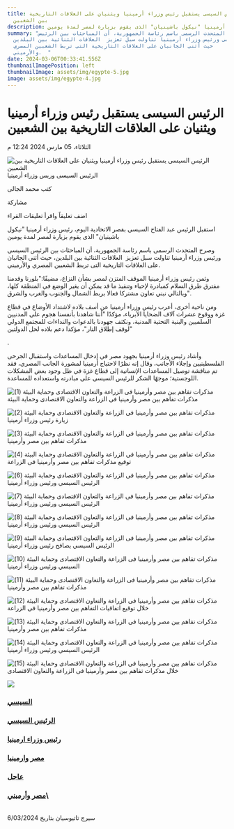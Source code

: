 ```yaml
---
title: الرئيس السيسى يستقبل رئيس وزراء أرمينيا ويثنيان على العلاقات التاريخية
  بين الشعبين
description: رئيس وزراء أرمينيا "نيكول باشينيان" الذى يقوم بزيارة لمصر لمدة يومين.
summary: "وصرح المتحدث الرسمى باسم رئاسة الجمهورية، أن المباحثات بين الرئيس
  السيسى ورئيس وزراء أرمينيا تناولت سبل تعزيز  العلاقات الثنائية بين البلدين،
  حيث أثنى الجانبان على العلاقات التاريخية التى تربط الشعبين المصري
  والأرميني.  "
date: 2024-03-06T00:33:41.556Z
thumbnailImagePosition: left
thumbnailImage: assets/img/egypte-5.jpg
image: assets/img/egypte-4.jpg
---
```

<!--StartFragment-->

# الرئيس السيسى يستقبل رئيس وزراء أرمينيا ويثنيان على العلاقات التاريخية بين الشعبين

الثلاثاء، 05 مارس 2024 12:24 م

![الرئيس السيسى يستقبل رئيس وزراء أرمينيا ويثنيان على العلاقات التاريخية بين الشعبين](https://img.youm7.com/large/20240305042809289.jpg "الرئيس السيسى يستقبل رئيس وزراء أرمينيا ويثنيان على العلاقات التاريخية بين الشعبين")الرئيس السيسى وريس وزراء أرمينيا

كتب محمد الجالى

مشاركة

اضف تعليقاً واقرأ تعليقات القراء

استقبل الرئيس عبد الفتاح السيسى بقصر الاتحادية اليوم، رئيس وزراء أرمينيا "نيكول باشينيان" الذى يقوم بزيارة لمصر لمدة يومين

[](https://vidverto.io/)

وصرح المتحدث الرسمى باسم رئاسة الجمهورية، أن المباحثات بين الرئيس السيسى ورئيس وزراء أرمينيا تناولت سبل تعزيز  العلاقات الثنائية بين البلدين، حيث أثنى الجانبان على العلاقات التاريخية التى تربط الشعبين المصري والأرميني.

وثمن رئيس وزراء أرمينيا الموقف المتزن لمصر بشأن النزاع، مضيفًا:"بلورنا وقدمنا مفترق طرق السلام كمبادرة لإحياء وتنفيذ ما قد يمكن أن يغير الوضع في المنطقة كلها، وبالتالي نبني تعاون مشتركا فعالا بربط الشمال والجنوب والغرب والشرق".

ومن ناحية أخرى، أعرب رئيس وزراء أرمينيا عن أسف بلاده لاشتداد الأوضاع في قطاع غزة ووقوع عشرات آلاف الضحايا الأبرياء، مؤكدًا "أننا شاهدنا بأنفسنا هجوم على المدنيين السلميين والبنية التحتية المدنية، ونكثف جهودنا بالدعوات والنداءات للمجتمع الدولي لوقف إطلاق النار"، مؤكدا دعم بلاده لحل الدولتين"

.

وأشاد رئيس وزراء أرمينيا بجهود مصر في إدخال المساعدات واستقبال الجرحى الفلسطينيين وإجلاء الأجانب، وقال إنه نظرًا لاحتياج أرمينيا لمشورة الجانب المصري، فقد تم مناقشة توصيل المساعدات الإنسانية إلى قطاع غزة في ظل وجود بعض المشكلات اللوجستية؛ موجهًا الشكر للرئيس السيسى على مبادرته واستعداده للمساعدة.

![مذكرات تفاهم بين مصر وأرمينيا فى الزراعة والتعاون الاقتصادى وحماية البيئة (1)](https://img.youm7.com/ArticleImgs/2024/3/5/41025-%D9%85%D8%B0%D9%83%D8%B1%D8%A7%D8%AA-%D8%AA%D9%81%D8%A7%D9%87%D9%85-%D8%A8%D9%8A%D9%86-%D9%85%D8%B5%D8%B1-%D9%88%D8%A3%D8%B1%D9%85%D9%8A%D9%86%D9%8A%D8%A7-%D9%81%D9%89-%D8%A7%D9%84%D8%B2%D8%B1%D8%A7%D8%B9%D8%A9-%D9%88%D8%A7%D9%84%D8%AA%D8%B9%D8%A7%D9%88%D9%86-%D8%A7%D9%84%D8%A7%D9%82%D8%AA%D8%B5%D8%A7%D8%AF%D9%89-%D9%88%D8%AD%D9%85%D8%A7%D9%8A%D8%A9-%D8%A7%D9%84%D8%A8%D9%8A%D8%A6%D8%A9-(1).jpg "مذكرات تفاهم بين مصر وأرمينيا فى الزراعة والتعاون الاقتصادى وحماية البيئة (1)")مذكرات تفاهم بين مصر وأرمينيا فى الزراعة والتعاون الاقتصادى وحماية البيئة

![مذكرات تفاهم بين مصر وأرمينيا فى الزراعة والتعاون الاقتصادى وحماية البيئة (2)](https://img.youm7.com/ArticleImgs/2024/3/5/62877-%D9%85%D8%B0%D9%83%D8%B1%D8%A7%D8%AA-%D8%AA%D9%81%D8%A7%D9%87%D9%85-%D8%A8%D9%8A%D9%86-%D9%85%D8%B5%D8%B1-%D9%88%D8%A3%D8%B1%D9%85%D9%8A%D9%86%D9%8A%D8%A7-%D9%81%D9%89-%D8%A7%D9%84%D8%B2%D8%B1%D8%A7%D8%B9%D8%A9-%D9%88%D8%A7%D9%84%D8%AA%D8%B9%D8%A7%D9%88%D9%86-%D8%A7%D9%84%D8%A7%D9%82%D8%AA%D8%B5%D8%A7%D8%AF%D9%89-%D9%88%D8%AD%D9%85%D8%A7%D9%8A%D8%A9-%D8%A7%D9%84%D8%A8%D9%8A%D8%A6%D8%A9-(2).jpg "مذكرات تفاهم بين مصر وأرمينيا فى الزراعة والتعاون الاقتصادى وحماية البيئة (2)")زيارة رئيس وزراء أرمينيا

![مذكرات تفاهم بين مصر وأرمينيا فى الزراعة والتعاون الاقتصادى وحماية البيئة (3)](https://img.youm7.com/ArticleImgs/2024/3/5/48047-%D9%85%D8%B0%D9%83%D8%B1%D8%A7%D8%AA-%D8%AA%D9%81%D8%A7%D9%87%D9%85-%D8%A8%D9%8A%D9%86-%D9%85%D8%B5%D8%B1-%D9%88%D8%A3%D8%B1%D9%85%D9%8A%D9%86%D9%8A%D8%A7-%D9%81%D9%89-%D8%A7%D9%84%D8%B2%D8%B1%D8%A7%D8%B9%D8%A9-%D9%88%D8%A7%D9%84%D8%AA%D8%B9%D8%A7%D9%88%D9%86-%D8%A7%D9%84%D8%A7%D9%82%D8%AA%D8%B5%D8%A7%D8%AF%D9%89-%D9%88%D8%AD%D9%85%D8%A7%D9%8A%D8%A9-%D8%A7%D9%84%D8%A8%D9%8A%D8%A6%D8%A9-(3).jpg "مذكرات تفاهم بين مصر وأرمينيا فى الزراعة والتعاون الاقتصادى وحماية البيئة (3)")مذكرات تفاهم بين مصر وأرمينيا

![مذكرات تفاهم بين مصر وأرمينيا فى الزراعة والتعاون الاقتصادى وحماية البيئة (4)](https://img.youm7.com/ArticleImgs/2024/3/5/55110-%D9%85%D8%B0%D9%83%D8%B1%D8%A7%D8%AA-%D8%AA%D9%81%D8%A7%D9%87%D9%85-%D8%A8%D9%8A%D9%86-%D9%85%D8%B5%D8%B1-%D9%88%D8%A3%D8%B1%D9%85%D9%8A%D9%86%D9%8A%D8%A7-%D9%81%D9%89-%D8%A7%D9%84%D8%B2%D8%B1%D8%A7%D8%B9%D8%A9-%D9%88%D8%A7%D9%84%D8%AA%D8%B9%D8%A7%D9%88%D9%86-%D8%A7%D9%84%D8%A7%D9%82%D8%AA%D8%B5%D8%A7%D8%AF%D9%89-%D9%88%D8%AD%D9%85%D8%A7%D9%8A%D8%A9-%D8%A7%D9%84%D8%A8%D9%8A%D8%A6%D8%A9-(4).jpg "مذكرات تفاهم بين مصر وأرمينيا فى الزراعة والتعاون الاقتصادى وحماية البيئة (4)")توقيع مذكرات تفاهم بين مصر وأرمينيا فى الزراعة 

![مذكرات تفاهم بين مصر وأرمينيا فى الزراعة والتعاون الاقتصادى وحماية البيئة (6)](https://img.youm7.com/ArticleImgs/2024/3/5/73475-%D9%85%D8%B0%D9%83%D8%B1%D8%A7%D8%AA-%D8%AA%D9%81%D8%A7%D9%87%D9%85-%D8%A8%D9%8A%D9%86-%D9%85%D8%B5%D8%B1-%D9%88%D8%A3%D8%B1%D9%85%D9%8A%D9%86%D9%8A%D8%A7-%D9%81%D9%89-%D8%A7%D9%84%D8%B2%D8%B1%D8%A7%D8%B9%D8%A9-%D9%88%D8%A7%D9%84%D8%AA%D8%B9%D8%A7%D9%88%D9%86-%D8%A7%D9%84%D8%A7%D9%82%D8%AA%D8%B5%D8%A7%D8%AF%D9%89-%D9%88%D8%AD%D9%85%D8%A7%D9%8A%D8%A9-%D8%A7%D9%84%D8%A8%D9%8A%D8%A6%D8%A9-(6).jpg "مذكرات تفاهم بين مصر وأرمينيا فى الزراعة والتعاون الاقتصادى وحماية البيئة (6)")الرئيس السيسي ورئيس وزراء أرمينيا

![مذكرات تفاهم بين مصر وأرمينيا فى الزراعة والتعاون الاقتصادى وحماية البيئة (7)](https://img.youm7.com/ArticleImgs/2024/3/5/104974-%D9%85%D8%B0%D9%83%D8%B1%D8%A7%D8%AA-%D8%AA%D9%81%D8%A7%D9%87%D9%85-%D8%A8%D9%8A%D9%86-%D9%85%D8%B5%D8%B1-%D9%88%D8%A3%D8%B1%D9%85%D9%8A%D9%86%D9%8A%D8%A7-%D9%81%D9%89-%D8%A7%D9%84%D8%B2%D8%B1%D8%A7%D8%B9%D8%A9-%D9%88%D8%A7%D9%84%D8%AA%D8%B9%D8%A7%D9%88%D9%86-%D8%A7%D9%84%D8%A7%D9%82%D8%AA%D8%B5%D8%A7%D8%AF%D9%89-%D9%88%D8%AD%D9%85%D8%A7%D9%8A%D8%A9-%D8%A7%D9%84%D8%A8%D9%8A%D8%A6%D8%A9-(7).jpg "مذكرات تفاهم بين مصر وأرمينيا فى الزراعة والتعاون الاقتصادى وحماية البيئة (7)")الرئيس السيسي ورئيس وزراء أرمينيا

![مذكرات تفاهم بين مصر وأرمينيا فى الزراعة والتعاون الاقتصادى وحماية البيئة (8)](https://img.youm7.com/ArticleImgs/2024/3/5/115926-%D9%85%D8%B0%D9%83%D8%B1%D8%A7%D8%AA-%D8%AA%D9%81%D8%A7%D9%87%D9%85-%D8%A8%D9%8A%D9%86-%D9%85%D8%B5%D8%B1-%D9%88%D8%A3%D8%B1%D9%85%D9%8A%D9%86%D9%8A%D8%A7-%D9%81%D9%89-%D8%A7%D9%84%D8%B2%D8%B1%D8%A7%D8%B9%D8%A9-%D9%88%D8%A7%D9%84%D8%AA%D8%B9%D8%A7%D9%88%D9%86-%D8%A7%D9%84%D8%A7%D9%82%D8%AA%D8%B5%D8%A7%D8%AF%D9%89-%D9%88%D8%AD%D9%85%D8%A7%D9%8A%D8%A9-%D8%A7%D9%84%D8%A8%D9%8A%D8%A6%D8%A9-(8).jpg "مذكرات تفاهم بين مصر وأرمينيا فى الزراعة والتعاون الاقتصادى وحماية البيئة (8)")الرئيس السيسي ورئيس وزراء أرمينيا

![مذكرات تفاهم بين مصر وأرمينيا فى الزراعة والتعاون الاقتصادى وحماية البيئة (9)](https://img.youm7.com/ArticleImgs/2024/3/5/70444-%D9%85%D8%B0%D9%83%D8%B1%D8%A7%D8%AA-%D8%AA%D9%81%D8%A7%D9%87%D9%85-%D8%A8%D9%8A%D9%86-%D9%85%D8%B5%D8%B1-%D9%88%D8%A3%D8%B1%D9%85%D9%8A%D9%86%D9%8A%D8%A7-%D9%81%D9%89-%D8%A7%D9%84%D8%B2%D8%B1%D8%A7%D8%B9%D8%A9-%D9%88%D8%A7%D9%84%D8%AA%D8%B9%D8%A7%D9%88%D9%86-%D8%A7%D9%84%D8%A7%D9%82%D8%AA%D8%B5%D8%A7%D8%AF%D9%89-%D9%88%D8%AD%D9%85%D8%A7%D9%8A%D8%A9-%D8%A7%D9%84%D8%A8%D9%8A%D8%A6%D8%A9-(9).jpg "مذكرات تفاهم بين مصر وأرمينيا فى الزراعة والتعاون الاقتصادى وحماية البيئة (9)")الرئيس السيسي يصافح رئيس وزراء أرمينيا

![مذكرات تفاهم بين مصر وأرمينيا فى الزراعة والتعاون الاقتصادى وحماية البيئة (10)](https://img.youm7.com/ArticleImgs/2024/3/5/78011-%D9%85%D8%B0%D9%83%D8%B1%D8%A7%D8%AA-%D8%AA%D9%81%D8%A7%D9%87%D9%85-%D8%A8%D9%8A%D9%86-%D9%85%D8%B5%D8%B1-%D9%88%D8%A3%D8%B1%D9%85%D9%8A%D9%86%D9%8A%D8%A7-%D9%81%D9%89-%D8%A7%D9%84%D8%B2%D8%B1%D8%A7%D8%B9%D8%A9-%D9%88%D8%A7%D9%84%D8%AA%D8%B9%D8%A7%D9%88%D9%86-%D8%A7%D9%84%D8%A7%D9%82%D8%AA%D8%B5%D8%A7%D8%AF%D9%89-%D9%88%D8%AD%D9%85%D8%A7%D9%8A%D8%A9-%D8%A7%D9%84%D8%A8%D9%8A%D8%A6%D8%A9-(10).jpg "مذكرات تفاهم بين مصر وأرمينيا فى الزراعة والتعاون الاقتصادى وحماية البيئة (10)")السيسي ورئيس وزراء أرمينيا

![مذكرات تفاهم بين مصر وأرمينيا فى الزراعة والتعاون الاقتصادى وحماية البيئة (11)](https://img.youm7.com/ArticleImgs/2024/3/5/52686-%D9%85%D8%B0%D9%83%D8%B1%D8%A7%D8%AA-%D8%AA%D9%81%D8%A7%D9%87%D9%85-%D8%A8%D9%8A%D9%86-%D9%85%D8%B5%D8%B1-%D9%88%D8%A3%D8%B1%D9%85%D9%8A%D9%86%D9%8A%D8%A7-%D9%81%D9%89-%D8%A7%D9%84%D8%B2%D8%B1%D8%A7%D8%B9%D8%A9-%D9%88%D8%A7%D9%84%D8%AA%D8%B9%D8%A7%D9%88%D9%86-%D8%A7%D9%84%D8%A7%D9%82%D8%AA%D8%B5%D8%A7%D8%AF%D9%89-%D9%88%D8%AD%D9%85%D8%A7%D9%8A%D8%A9-%D8%A7%D9%84%D8%A8%D9%8A%D8%A6%D8%A9-(11).jpg "مذكرات تفاهم بين مصر وأرمينيا فى الزراعة والتعاون الاقتصادى وحماية البيئة (11)")مذكرات تفاهم بين مصر وأرمينيا 

![مذكرات تفاهم بين مصر وأرمينيا فى الزراعة والتعاون الاقتصادى وحماية البيئة (12)](https://img.youm7.com/ArticleImgs/2024/3/5/58340-%D9%85%D8%B0%D9%83%D8%B1%D8%A7%D8%AA-%D8%AA%D9%81%D8%A7%D9%87%D9%85-%D8%A8%D9%8A%D9%86-%D9%85%D8%B5%D8%B1-%D9%88%D8%A3%D8%B1%D9%85%D9%8A%D9%86%D9%8A%D8%A7-%D9%81%D9%89-%D8%A7%D9%84%D8%B2%D8%B1%D8%A7%D8%B9%D8%A9-%D9%88%D8%A7%D9%84%D8%AA%D8%B9%D8%A7%D9%88%D9%86-%D8%A7%D9%84%D8%A7%D9%82%D8%AA%D8%B5%D8%A7%D8%AF%D9%89-%D9%88%D8%AD%D9%85%D8%A7%D9%8A%D8%A9-%D8%A7%D9%84%D8%A8%D9%8A%D8%A6%D8%A9-(12).jpg "مذكرات تفاهم بين مصر وأرمينيا فى الزراعة والتعاون الاقتصادى وحماية البيئة (12)")خلال توقيع اتفاقيات التفاهم بين مصر وأرمينيا فى الزراعة

![مذكرات تفاهم بين مصر وأرمينيا فى الزراعة والتعاون الاقتصادى وحماية البيئة (13)](https://img.youm7.com/ArticleImgs/2024/3/5/59282-%D9%85%D8%B0%D9%83%D8%B1%D8%A7%D8%AA-%D8%AA%D9%81%D8%A7%D9%87%D9%85-%D8%A8%D9%8A%D9%86-%D9%85%D8%B5%D8%B1-%D9%88%D8%A3%D8%B1%D9%85%D9%8A%D9%86%D9%8A%D8%A7-%D9%81%D9%89-%D8%A7%D9%84%D8%B2%D8%B1%D8%A7%D8%B9%D8%A9-%D9%88%D8%A7%D9%84%D8%AA%D8%B9%D8%A7%D9%88%D9%86-%D8%A7%D9%84%D8%A7%D9%82%D8%AA%D8%B5%D8%A7%D8%AF%D9%89-%D9%88%D8%AD%D9%85%D8%A7%D9%8A%D8%A9-%D8%A7%D9%84%D8%A8%D9%8A%D8%A6%D8%A9-(13).jpg "مذكرات تفاهم بين مصر وأرمينيا فى الزراعة والتعاون الاقتصادى وحماية البيئة (13)")مذكرات تفاهم بين مصر وأرمينيا

![مذكرات تفاهم بين مصر وأرمينيا فى الزراعة والتعاون الاقتصادى وحماية البيئة (14)](https://img.youm7.com/ArticleImgs/2024/3/5/63916-%D9%85%D8%B0%D9%83%D8%B1%D8%A7%D8%AA-%D8%AA%D9%81%D8%A7%D9%87%D9%85-%D8%A8%D9%8A%D9%86-%D9%85%D8%B5%D8%B1-%D9%88%D8%A3%D8%B1%D9%85%D9%8A%D9%86%D9%8A%D8%A7-%D9%81%D9%89-%D8%A7%D9%84%D8%B2%D8%B1%D8%A7%D8%B9%D8%A9-%D9%88%D8%A7%D9%84%D8%AA%D8%B9%D8%A7%D9%88%D9%86-%D8%A7%D9%84%D8%A7%D9%82%D8%AA%D8%B5%D8%A7%D8%AF%D9%89-%D9%88%D8%AD%D9%85%D8%A7%D9%8A%D8%A9-%D8%A7%D9%84%D8%A8%D9%8A%D8%A6%D8%A9-(14).jpg "مذكرات تفاهم بين مصر وأرمينيا فى الزراعة والتعاون الاقتصادى وحماية البيئة (14)")الرئيس السيسي ورئيس وزراء أرمينيا

![مذكرات تفاهم بين مصر وأرمينيا فى الزراعة والتعاون الاقتصادى وحماية البيئة (15)](https://img.youm7.com/ArticleImgs/2024/3/5/57530-%D9%85%D8%B0%D9%83%D8%B1%D8%A7%D8%AA-%D8%AA%D9%81%D8%A7%D9%87%D9%85-%D8%A8%D9%8A%D9%86-%D9%85%D8%B5%D8%B1-%D9%88%D8%A3%D8%B1%D9%85%D9%8A%D9%86%D9%8A%D8%A7-%D9%81%D9%89-%D8%A7%D9%84%D8%B2%D8%B1%D8%A7%D8%B9%D8%A9-%D9%88%D8%A7%D9%84%D8%AA%D8%B9%D8%A7%D9%88%D9%86-%D8%A7%D9%84%D8%A7%D9%82%D8%AA%D8%B5%D8%A7%D8%AF%D9%89-%D9%88%D8%AD%D9%85%D8%A7%D9%8A%D8%A9-%D8%A7%D9%84%D8%A8%D9%8A%D8%A6%D8%A9-(15).jpg "مذكرات تفاهم بين مصر وأرمينيا فى الزراعة والتعاون الاقتصادى وحماية البيئة (15)")خلال مذكرات تفاهم بين مصر وأرمينيا فى الزراعة والتعاون الاقتصادى

![](https://www.youm7.com/images/tagNewNew.png?2)

### [السيسي](https://www.youm7.com/Tags/Index?id=14906&tag=%D8%A7%D9%84%D8%B3%D9%8A%D8%B3%D9%8A)

### [الرئيس السيسي](https://www.youm7.com/Tags/Index?id=32260&tag=%D8%A7%D9%84%D8%B1%D8%A6%D9%8A%D8%B3-%D8%A7%D9%84%D8%B3%D9%8A%D8%B3%D9%8A)

### [رئيس وزراء ارمينيا](https://www.youm7.com/Tags/Index?id=838312&tag=%D8%B1%D8%A6%D9%8A%D8%B3-%D9%88%D8%B2%D8%B1%D8%A7%D8%A1-%D8%A7%D8%B1%D9%85%D9%8A%D9%86%D9%8A%D8%A7)

### [مصر وارمينيا](https://www.youm7.com/Tags/Index?id=2944059&tag=%D9%85%D8%B5%D8%B1-%D9%88%D8%A7%D8%B1%D9%85%D9%8A%D9%86%D9%8A%D8%A7)

### [عاجل](https://www.youm7.com/Tags/Index?id=11439&tag=%D8%B9%D8%A7%D8%AC%D9%84)

### [مصر وأرميني](https://www.youm7.com/Tags/Index?id=1555415&tag=%D9%85%D8%B5%D8%B1-%D9%88%D8%A3%D8%B1%D9%85%D9%8A%D9%86%D9%8A%D8%A7)\
\
سيرج تاتيوسيان بتاريخ 6/03/2024